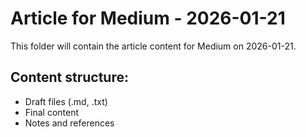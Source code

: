 # Article for Medium - 2026-01-21

This folder will contain the article content for Medium on 2026-01-21.

## Content structure:
- Draft files (.md, .txt)
- Final content
- Notes and references
